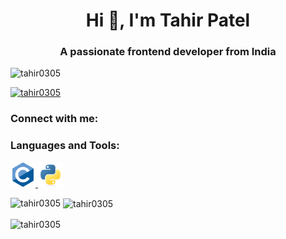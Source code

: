 <h1 align="center">Hi 👋, I'm Tahir Patel</h1>
<h3 align="center">A passionate frontend developer from India</h3>

<p align="left"> <img src="https://komarev.com/ghpvc/?username=tahir0305&label=Profile%20views&color=0e75b6&style=flat" alt="tahir0305" /> </p>

<p align="left"> <a href="https://github.com/ryo-ma/github-profile-trophy"><img src="https://github-profile-trophy.vercel.app/?username=tahir0305" alt="tahir0305" /></a> </p>

<h3 align="left">Connect with me:</h3>
<p align="left">
</p>

<h3 align="left">Languages and Tools:</h3>
<p align="left"> <a href="https://www.cprogramming.com/" target="_blank" rel="noreferrer"> <img src="https://raw.githubusercontent.com/devicons/devicon/master/icons/c/c-original.svg" alt="c" width="40" height="40"/> </a> <a href="https://www.python.org" target="_blank" rel="noreferrer"> <img src="https://raw.githubusercontent.com/devicons/devicon/master/icons/python/python-original.svg" alt="python" width="40" height="40"/> </a> </p>

<p><img align="left" src="https://github-readme-stats.vercel.app/api/top-langs?username=tahir0305&show_icons=true&locale=en&layout=compact" alt="tahir0305" /></p>

<p>&nbsp;<img align="center" src="https://github-readme-stats.vercel.app/api?username=tahir0305&show_icons=true&locale=en" alt="tahir0305" /></p>

<p><img align="center" src="https://github-readme-streak-stats.herokuapp.com/?user=tahir0305&" alt="tahir0305" /></p>
